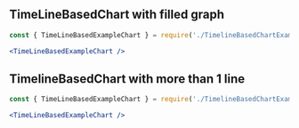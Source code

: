 ## TimeLineBasedChart with filled graph
```jsx
const { TimeLineBasedExampleChart } = require('./TimelineBasedChartExample');

<TimeLineBasedExampleChart />
```

## TimelineBasedChart with more than 1 line
```jsx
const { TimeLineBasedExampleChart } = require('./TimelineBasedChartExample2');

<TimeLineBasedExampleChart />
```
